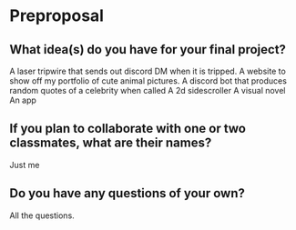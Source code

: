 # Preproposal

## What idea(s) do you have for your final project?

A laser tripwire that sends out discord DM when it is tripped.
A website to show off my portfolio of cute animal pictures.
A discord bot that produces random quotes of a celebrity when called
A 2d sidescroller
A visual novel
An app

## If you plan to collaborate with one or two classmates, what are their names?

Just me
## Do you have any questions of your own?

All the questions.
